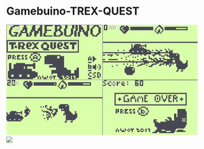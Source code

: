 # Gamebuino-TREX-QUEST

![](https://github.com/Awot83/Gamebuino-TREX-QUEST/blob/master/TREX_QUEST_sc4.png?raw=true)
![](https://github.com/Awot83/Gamebuino-TREX-QUEST/blob/master/trexb.gif?raw=true)
